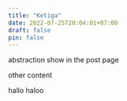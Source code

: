 ```yaml
---
title: "Ketiga"
date: 2022-07-25T20:04:01+07:00
draft: false
pin: false
---
```

abstraction show in the post page
<!--more-->
other content


hallo haloo

